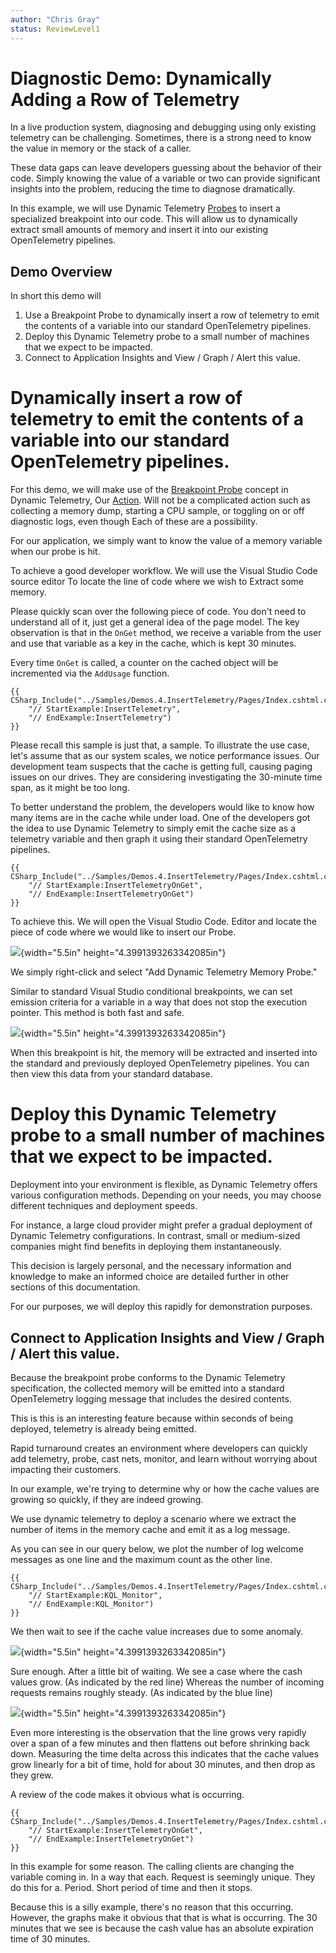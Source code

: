 ```yaml
---
author: "Chris Gray"
status: ReviewLevel1
---
```


# Diagnostic Demo: Dynamically Adding a Row of Telemetry

In a live production system, diagnosing and debugging using only existing telemetry can be challenging. Sometimes, there is a strong need to know the value in memory or the stack of a caller.

These data gaps can leave developers guessing about the behavior of their code. Simply knowing the value of a variable or two can provide significant insights into the problem, reducing the time to diagnose dramatically.

In this example, we will use Dynamic Telemetry [Probes](./Architecture.Probes.Overview.document.md) to insert a
specialized breakpoint into our code. This will allow us to dynamically
extract small amounts of memory and insert it into our existing
OpenTelemetry pipelines.

## Demo Overview

In short this demo will

1.  Use a Breakpoint Probe to dynamically insert a row of telemetry to
    emit the contents of a variable into our standard OpenTelemetry
    pipelines.
2.  Deploy this Dynamic Telemetry probe to a small number of machines
    that we expect to be impacted.
3.  Connect to Application Insights and View / Graph / Alert this value.

# Dynamically insert a row of telemetry to emit the contents of a variable into our standard OpenTelemetry pipelines.

For this demo, we will make use of the [Breakpoint
Probe](./Architecture.Probe.Breakpoint.document.md) concept in Dynamic
Telemetry, Our [Action](./Architecture.Action.Explanation.document.md).
Will not be a complicated action such as collecting a memory dump,
starting a CPU sample, or toggling on or off diagnostic logs, even
though Each of these are a possibility.

For our application, we simply want to know the value of a memory
variable when our probe is hit.

To achieve a good developer workflow. We will use the Visual Studio Code
source editor To locate the line of code where we wish to Extract some
memory.

Please quickly scan over the following piece of code. You don't need to
understand all of it, just get a general idea of the page model. The key
observation is that in the `OnGet` method, we receive a variable from
the user and use that variable as a key in the cache, which is kept 30
minutes.

Every time `OnGet` is called, a counter on the cached object will be
incremented via the `AddUsage` function.

``` cdocs_include
{{ CSharp_Include("../Samples/Demos.4.InsertTelemetry/Pages/Index.cshtml.cs",
    "// StartExample:InsertTelemetry",
    "// EndExample:InsertTelemetry")
}}
```

Please recall this sample is just that, a sample. To illustrate the use
case, let's assume that as our system scales, we notice performance
issues. Our development team suspects that the cache is getting full,
causing paging issues on our drives. They are considering investigating
the 30-minute time span, as it might be too long.

To better understand the problem, the developers would like to know how
many items are in the cache while under load. One of the developers got
the idea to use Dynamic Telemetry to simply emit the cache size as a
telemetry variable and then graph it using their standard OpenTelemetry
pipelines.

``` cdocs_include
{{ CSharp_Include("../Samples/Demos.4.InsertTelemetry/Pages/Index.cshtml.cs",
    "// StartExample:InsertTelemetryOnGet",
    "// EndExample:InsertTelemetryOnGet")
}}
```

To achieve this. We will open the Visual Studio Code. Editor and locate
the piece of code where we would like to insert our Probe.

![](../orig_media/Demos.4.AddDynamicTracePoint.VSCode.png){width="5.5in"
height="4.3991393263342085in"}

We simply right-click and select "Add Dynamic Telemetry Memory Probe."

Similar to standard Visual Studio conditional breakpoints, we can set
emission criteria for a variable in a way that does not stop the
execution pointer. This method is both fast and safe.

![](../orig_media/Demos.4.AddDynamicTracePoint.VSCode.AddCacheCount.png){width="5.5in"
height="4.3991393263342085in"}

When this breakpoint is hit, the memory will be extracted and inserted
into the standard and previously deployed OpenTelemetry pipelines. You
can then view this data from your standard database.

# Deploy this Dynamic Telemetry probe to a small number of machines that we expect to be impacted.

Deployment into your environment is flexible, as Dynamic Telemetry
offers various configuration methods. Depending on your needs, you may
choose different techniques and deployment speeds.

For instance, a large cloud provider might prefer a gradual deployment
of Dynamic Telemetry configurations. In contrast, small or medium-sized
companies might find benefits in deploying them instantaneously.

This decision is largely personal, and the necessary information and
knowledge to make an informed choice are detailed further in other
sections of this documentation.

For our purposes, we will deploy this rapidly for demonstration
purposes.

## Connect to Application Insights and View / Graph / Alert this value.

Because the breakpoint probe conforms to the Dynamic Telemetry
specification, the collected memory will be emitted into a standard
OpenTelemetry logging message that includes the desired contents.

This is this is an interesting feature because within seconds of being
deployed, telemetry is already being emitted.

Rapid turnaround creates an environment where developers can quickly add
telemetry, probe, cast nets, monitor, and learn without worrying about
impacting their customers.

In our example, we're trying to determine why or how the cache values
are growing so quickly, if they are indeed growing.

We use dynamic telemetry to deploy a scenario where we extract the
number of items in the memory cache and emit it as a log message.

As you can see in our query below, we plot the number of log welcome
messages as one line and the maximum count as the other line.

``` cdocs_include
{{ CSharp_Include("../Samples/Demos.4.InsertTelemetry/Pages/Index.cshtml.cs",
    "// StartExample:KQL_Monitor",
    "// EndExample:KQL_Monitor")
}}
```

We then wait to see if the cache value increases due to some anomaly.

![](../orig_media/Demos.4.AddDynamicTracePoint.VSCode.BeforeSpike.png){width="5.5in"
height="4.3991393263342085in"}

Sure enough. After a little bit of waiting. We see a case where the cash
values grow. (As indicated by the red line) Whereas the number of
incoming requests remains roughly steady. (As indicated by the blue
line)

![](../orig_media/Demos.4.AddDynamicTracePoint.VSCode.AfterSpike.png){width="5.5in"
height="4.3991393263342085in"}

Even more interesting is the observation that the line grows very
rapidly over a span of a few minutes and then flattens out before
shrinking back down. Measuring the time delta across this indicates that
the cache values grow linearly for a bit of time, hold for about 30
minutes, and then drop as they grew.

A review of the code makes it obvious what is occurring.

``` cdocs_include
{{ CSharp_Include("../Samples/Demos.4.InsertTelemetry/Pages/Index.cshtml.cs",
    "// StartExample:InsertTelemetryOnGet",
    "// EndExample:InsertTelemetryOnGet")
}}
```

In this example for some reason. The calling clients are changing the
variable coming in. In a way that each. Request is seemingly unique.
They do this for a. Period. Short period of time and then it stops.

Because this is a silly example, there's no reason that this occurring.
However, the graphs make it obvious that that is what is occurring. The
30 minutes that we see is because the cash value has an absolute
expiration time of 30 minutes.
